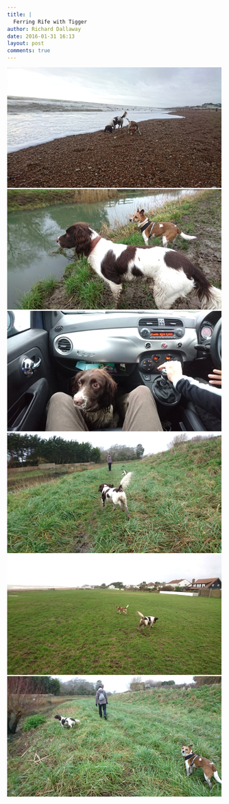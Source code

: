 ```yaml
---
title: |
  Ferring Rife with Tigger
author: Richard Dallaway
date: 2016-01-31 16:13
layout: post
comments: true
---
```


<div><a href="/media/tp_2016-01-31_13_26_36.jpg"><img src="/media/tp_thumb_2016-01-31_13_26_36.jpg" width="500" height="281"/></a></div><div><a href="/media/tp_2016-01-31_12_30_34.jpg"><img src="/media/tp_thumb_2016-01-31_12_30_34.jpg" width="500" height="281"/></a></div><div><a href="/media/tp_2016-01-31_13_58_11.jpg"><img src="/media/tp_thumb_2016-01-31_13_58_11.jpg" width="500" height="281"/></a></div><div><a href="/media/tp_2016-01-31_12_28_57.jpg"><img src="/media/tp_thumb_2016-01-31_12_28_57.jpg" width="500" height="281"/></a></div><div><a href="/media/tp_2016-01-31_13_20_53.jpg"><img src="/media/tp_thumb_2016-01-31_13_20_53.jpg" width="500" height="281"/></a></div><div><a href="/media/tp_2016-01-31_12_28_46.jpg"><img src="/media/tp_thumb_2016-01-31_12_28_46.jpg" width="500" height="281"/></a></div>


       
      